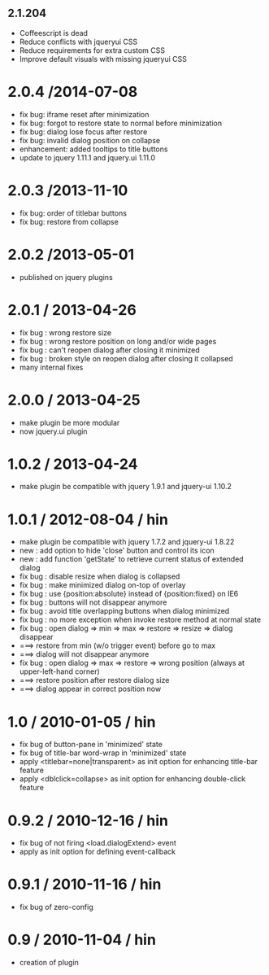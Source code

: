 ## 2.1.204
* Coffeescript is dead
* Reduce conflicts with jqueryui CSS
* Reduce requirements for extra custom CSS
* Improve default visuals with missing jqueryui CSS

2.0.4 /2014-07-08
===

- fix bug: iframe reset after minimization
- fix bug: forgot to restore state to normal before minimization
- fix bug: dialog lose focus after restore
- fix bug: invalid dialog position on collapse
- enhancement: added tooltips to title buttons
- update to jquery 1.11.1 and jquery.ui 1.11.0

2.0.3 /2013-11-10
===

- fix bug: order of titlebar buttons
- fix bug: restore from collapse

2.0.2 /2013-05-01
===

- published on jquery plugins

2.0.1 / 2013-04-26
===

- fix bug : wrong restore size
- fix bug : wrong restore position on long and/or wide pages
- fix bug : can't reopen dialog after closing it minimized
- fix bug : broken style on reopen dialog after closing it collapsed
- many internal fixes

2.0.0 / 2013-04-25
===

- make plugin be more modular
- now jquery.ui plugin

1.0.2 / 2013-04-24
===

- make plugin be compatible with jquery 1.9.1 and jquery-ui 1.10.2

1.0.1 / 2012-08-04 / hin
===

- make plugin be compatible with jquery 1.7.2 and jquery-ui 1.8.22
- new : add option to hide 'close' button and control its icon
- new : add function 'getState' to retrieve current status of extended dialog
- fix bug : disable resize when dialog is collapsed
- fix bug : make minimized dialog on-top of overlay
- fix bug : use {position:absolute} instead of {position:fixed} on IE6
- fix bug : buttons will not disappear anymore
- fix bug : avoid title overlapping buttons when dialog minimized
- fix bug : no more exception when invoke restore method at normal state
- fix bug : open dialog => min => max => restore => resize => dialog disappear
 - ===> restore from min (w/o trigger event) before go to max
 - ===> dialog will not disappear anymore
- fix bug : open dialog => max => restore => wrong position (always at upper-left-hand corner)
 - ===> restore position after restore dialog size
 - ===> dialog appear in correct position now



1.0 / 2010-01-05 / hin
===

- fix bug of button-pane in 'minimized' state
- fix bug of title-bar word-wrap in 'minimized' state
- apply <titlebar=none|transparent> as init option for enhancing title-bar feature
- apply <dblclick=collapse> as init option for enhancing double-click feature



0.9.2 / 2010-12-16 / hin
===

- fix bug of not firing <load.dialogExtend> event
- apply <events> as init option for defining event-callback

0.9.1 / 2010-11-16 / hin
===

- fix bug of zero-config



0.9 / 2010-11-04 / hin
===

- creation of plugin


